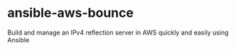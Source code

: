 # ansible-aws-bounce
Build and manage an IPv4 reflection server in AWS quickly and easily using Ansible
